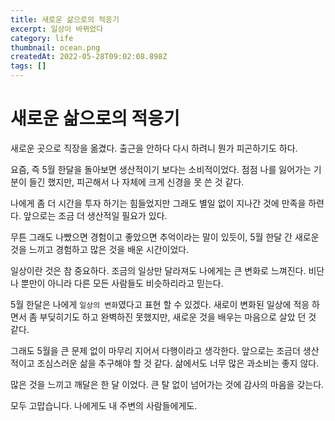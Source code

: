 ```yaml
---
title: 새로운 삶으로의 적응기
excerpt: 일상이 바뀌었다
category: life
thumbnail: ocean.png
createdAt: 2022-05-28T09:02:08.898Z
tags: []
---
```

# 새로운 삶으로의 적응기

새로운 곳으로 직장을 옮겼다.
출근을 안하다 다시 하려니 뭔가 피곤하기도 하다.

요즘, 즉 5월 한달을 돌아보면 생산적이기 보다는 소비적이었다.
점점 나를 잃어가는 기분이 들긴 했지만, 피곤해서 나 자체에 크게 신경을 못 쓴 것 같다.

나에게 좀 더 시간을 투자 하기는 힘들었지만 그래도 별일 없이 지나간 것에 만족을 하련다.
앞으로는 조금 더 생산적일 필요가 있다.

무튼 그래도 나빴으면 경험이고 좋았으면 추억이라는 말이 있듯이,
5월 한달 간 새로운 것을 느끼고 경험하고 많은 것을 배운 시간이었다.

일상이란 것은 참 중요하다.
조금의 일상만 달라져도 나에게는 큰 변화로 느껴진다.
비단 나 뿐만이 아니라 다른 모든 사람들도 비슷하리라고 믿는다.

5월 한달은 나에게 `일상의 변화`였다고 표현 할 수 있겠다.
새로이 변화된 일상에 적응 하면서 좀 부딪히기도 하고 완벽하진 못했지만,
새로운 것을 배우는 마음으로 살았 던 것 같다.

그래도 5월을 큰 문제 없이 마무리 지어서 다행이라고 생각한다.
앞으로는 조금더 생산적이고 조심스러운 삶을 추구해야 할 것 같다.
삶에서도 너무 많은 과소비는 좋지 않다.

많은 것을 느끼고 깨달은 한 달 이었다.
큰 탈 없이 넘어가는 것에 감사의 마음을 갖는다.

모두 고맙습니다. 나에게도 내 주변의 사람들에게도.